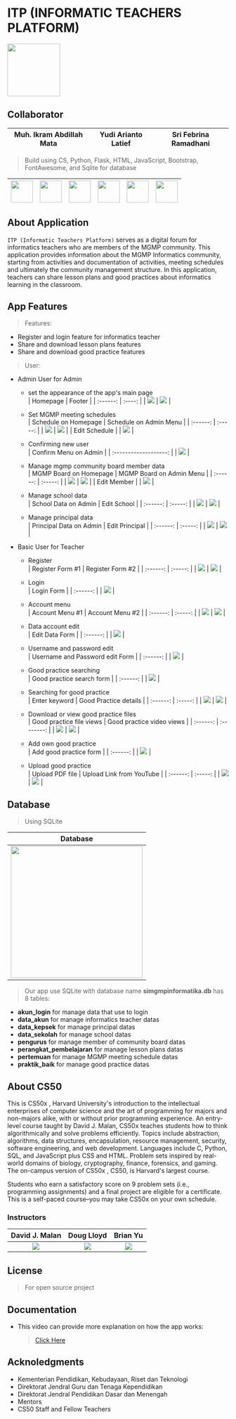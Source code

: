# ITP (INFORMATIC TEACHERS PLATFORM)
<img src="./static/images/logo_panjang.png" height="120px">

## Collaborator
| Muh. Ikram Abdillah Mata | Yudi Arianto Latief | Sri Febrina Ramadhani |
| :---------: | :---------: | :--------: |

> Build using CS, Python, Flask, HTML, JavaScript, Bootstrap, FontAwesome, and Sqlite for database

| <img src="https://cdn.icon-icons.com/icons2/2699/PNG/512/pocoo_flask_logo_icon_168045.png" height="50px"> | <img src="https://cdn3.iconfinder.com/data/icons/logos-and-brands-adobe/512/267_Python-512.png" height="50px"> | <img src="https://user-images.githubusercontent.com/30186107/29488525-f55a69d0-84da-11e7-8a39-5476f663b5eb.png" height="50px"> | <img src="https://cdn-icons-png.flaticon.com/512/5968/5968672.png" height="50px"> | <img src="https://pbs.twimg.com/profile_images/1491038861224517637/s-H1KgWO_400x400.png" height="50px"> | <img src="https://upload.wikimedia.org/wikipedia/commons/thumb/9/97/Sqlite-square-icon.svg/1200px-Sqlite-square-icon.svg.png" height="50px"> |
| :--: | :--: | :--: | :--: | :--: | :--: |

## About Application
`ITP (Informatic Teachers Platform)` serves as a digital forum for informatics teachers who are members of the MGMP community. This application provides information about the MGMP Informatics community, starting from activities and documentation of activities, meeting schedules and ultimately the community management structure. In this application, teachers can share lesson plans and good practices about informatics learning in the classroom.

## App Features
> Features:
  - Register and login feature for informatics teacher
  - Share and download lesson plans features
  - Share and download good practice features
> User:
  - Admin User for Admin
    + set the appearance of the app's main page<br>
      | Homepage | Footer |
      | :------: | :----: |
      | <img src="./static/images/screenshot/menu_awal.png"> | <img src="./static/images/screenshot/footer.png"> |

    + Set MGMP meeting schedules<br>
      | Schedule on Homepage | Schedule on Admin Menu |
      | :------: | :-----: |
      | <img src="./static/images/screenshot/jadwal.png"> | <img src="./static/images/screenshot/jadwal_pertemuan.png"> |
      | Edit Schedule | 
      | <img src="./static/images/screenshot/update_jadwal.png"> |

    + Confirming new user<br>
      | Confirm Menu on Admin |
      | :-------------------: |
      | <img src="./static/images/screenshot/konfirmasi.png"> |

    + Manage mgmp community board member data<br>
      | MGMP Board on Homepage | MGMP Board on Admin Menu |
      | :------: | :-----: |
      | <img src="./static/images/screenshot/pengurus1.png"> | <img src="./static/images/screenshot/pengurus.png"> |
      | Edit Member | 
      | <img src="./static/images/screenshot/pengurus_edit.png"> |

    + Manage school data<br>
      | School Data on Admin | Edit School |
      | :------: | :-----: |
      | <img src="./static/images/screenshot/sekolah.png"> | <img src="./static/images/screenshot/sekolah_edit.png"> |

    + Manage principal data<br>
      | Principal Data on Admin | Edit Principal |
      | :------: | :-----: |
      | <img src="./static/images/screenshot/kepsek.png"> | <img src="./static/images/screenshot/kepsek_edit.png"> |
  
  - Basic User for Teacher
    + Register<br>
      | Register Form #1 | Register Form #2 |
      | :------: | :-----: |
      | <img src="./static/images/screenshot/register_1.png"> | <img src="./static/images/screenshot/register_2.png"> |

    + Login<br>
      | Login Form |
      | :------: |
      | <img src="./static/images/screenshot/login.png"> |

    + Account menu<br>
      | Account Menu #1 | Account Menu #2 |
      | :------: | :-----: |
      | <img src="./static/images/screenshot/akun.png" > | <img src="./static/images/screenshot/akun2.png"> |

    + Data account edit<br>
      | Edit Data Form |
      | :------: |
      | <img src="./static/images/screenshot/edit_akun.png"> |

    + Username and password edit<br>
      | Username and Password edit Form |
      | :------: |
      | <img src="./static/images/screenshot/password.png"> |

    + Good practice searching<br>
      | Good practice search form |
      | :------: |
      | <img src="./static/images/screenshot/good_practice.png"> |

    + Searching for good practice<br>
      | Enter keyword | Good Practice details |
      | :------: | :-----: |
      | <img src="./static/images/screenshot/cari_praktik.png"> | <img src="./static/images/screenshot/detail_praktik.png"> |

    + Download or view good practice files<br>
      | Good practice file views | Good practice video views |
      | :------: | :--------: |
      | <img src="./static/images/screenshot/pdf_goodpractice.png"> | <img src="./static/images/screenshot/video_goodpractice.png"> |

    + Add own good practice<br>
      | Add good practice form |
      | :------: |
      | <img src="./static/images/screenshot/add_praktik.png"> |

    + Upload good practice<br>
      | Upload PDF file | Upload Link from YouTube |
      | :------: | :-----: |
      | <img src="./static/images/screenshot/add_pdf.png"> | <img src="./static/images/screenshot/add_link.png"> |

## Database
> Using SQLite

  | Database |
  | :------: |
  | <img src="./static/images/screenshot/database.png" height="300px"> |
  

> Our app use SQLite with database name <b>simgmpinformatika.db</b> has 8 tables:

  - <b>akun_login</b> for manage data that use to login
  - <b>data_akun</b> for manage informatics teacher datas
  - <b>data_kepsek</b> for manage principal datas
  - <b>data_sekolah</b> for manage school datas
  - <b>pengurus</b> for manage member of community board datas
  - <b>perangkat_pembelajaran</b> for manage lesson plans datas
  - <b>pertemuan</b> for manage MGMP meeting schedule datas
  - <b>praktik_baik</b> for manage good practice datas

## About CS50
This is CS50x , Harvard University's introduction to the intellectual enterprises of computer science and the art of programming for majors and non-majors alike, with or without prior programming experience. An entry-level course taught by David J. Malan, CS50x teaches students how to think algorithmically and solve problems efficiently. Topics include abstraction, algorithms, data structures, encapsulation, resource management, security, software engineering, and web development. Languages include C, Python, SQL, and JavaScript plus CSS and HTML. Problem sets inspired by real-world domains of biology, cryptography, finance, forensics, and gaming. The on-campus version of CS50x , CS50, is Harvard's largest course. 

Students who earn a satisfactory score on 9 problem sets (i.e., programming assignments) and a final project are eligible for a certificate. This is a self-paced course–you may take CS50x on your own schedule.

### Instructors
| David J. Malan | Doug Lloyd | Brian Yu |
| :------------: | :--------: | :------: |
| <img src="https://pll.harvard.edu/sites/default/files/styles/1_1_xsmall/public/faculty/malan-sq.jpg?itok=h2GJJRFd"> | <img src="https://pll.harvard.edu/sites/default/files/styles/1_1_xsmall/public/faculty/doug-lloyd110x110.jpg?itok=-IEGG-DA"> | <img src="https://pll.harvard.edu/sites/default/files/styles/1_1_xsmall/public/faculty/Screen%20Shot%202020-11-24%20at%2011.46.25%20AM.png?itok=IoLFNl2v"> |

## License
> For open source project

## Documentation
- This video can provide more explanation on how the app works:
  > <a href="https://www.youtube.com/watch?v=68mjlXaamWc&ab_channel=KakYudiOfficial">Click Here</a>
## Acknoledgments
- Kementerian Pendidikan, Kebudayaan, Riset dan Teknologi
- Direktorat Jendral Guru dan Tenaga Kependidikan
- Direktorat Jendral Pendidikan Dasar dan Menengah
- Mentors
- CS50 Staff and Fellow Teachers
